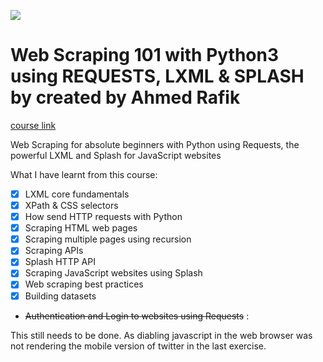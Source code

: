 ![](https://www.udemy.com/staticx/udemy/images/v7/logo-udemy.svg)

# Web Scraping 101 with Python3 using REQUESTS, LXML &amp; SPLASH by created by Ahmed Rafik

[course link](https://www.udemy.com/course/web-scraping-with-python-using-requests-lxml-splash/)

Web Scraping for absolute beginners with Python using Requests, the powerful LXML and Splash for JavaScript websites

What I have learnt from this course:
- [x] LXML core fundamentals
- [x] XPath & CSS selectors
- [x] How send HTTP requests with Python
- [x] Scraping HTML web pages
- [x] Scraping multiple pages using recursion
- [x] Scraping APIs
- [x] Splash HTTP API
- [x] Scraping JavaScript websites using Splash
- [x] Web scraping best practices
- [x] Building datasets
- ~~Authentication and Login to websites using Requests~~ : 
 
This still needs to be done. As diabling javascript in the web browser was not rendering the mobile version of twitter in the last exercise.
